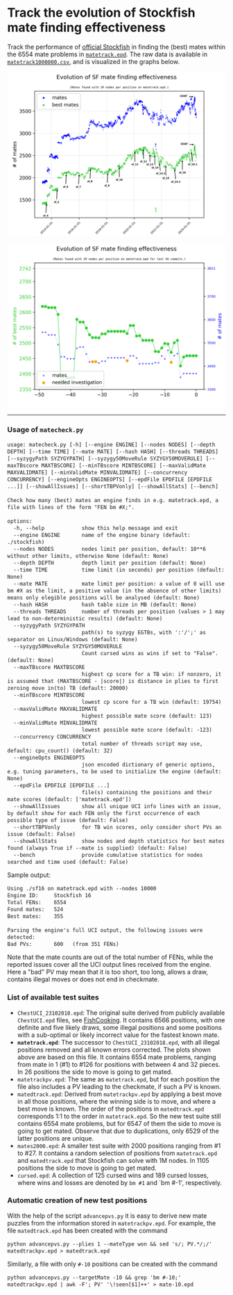 #  Track the evolution of Stockfish mate finding effectiveness 

Track the performance of [official Stockfish](https://github.com/official-stockfish/Stockfish)
in finding the (best) mates within the 6554 mate problems in [`matetrack.epd`](matetrack.epd).
The raw data is available in [`matetrack1000000.csv`](matetrack1000000.csv),
and is visualized in the graphs below.

<p align="center">
  <img src="matetrack1000000all.png?raw=true">
</p>

<p align="center">
  <img src="matetrack1000000.png?raw=true">
</p>

---

### Usage of `matecheck.py`

```
usage: matecheck.py [-h] [--engine ENGINE] [--nodes NODES] [--depth DEPTH] [--time TIME] [--mate MATE] [--hash HASH] [--threads THREADS] [--syzygyPath SYZYGYPATH] [--syzygy50MoveRule SYZYGY50MOVERULE] [--maxTBscore MAXTBSCORE] [--minTBscore MINTBSCORE] [--maxValidMate MAXVALIDMATE] [--minValidMate MINVALIDMATE] [--concurrency CONCURRENCY] [--engineOpts ENGINEOPTS] [--epdFile EPDFILE [EPDFILE ...]] [--showAllIssues] [--shortTBPVonly] [--showAllStats] [--bench]

Check how many (best) mates an engine finds in e.g. matetrack.epd, a file with lines of the form "FEN bm #X;".

options:
  -h, --help            show this help message and exit
  --engine ENGINE       name of the engine binary (default: ./stockfish)
  --nodes NODES         nodes limit per position, default: 10**6 without other limits, otherwise None (default: None)
  --depth DEPTH         depth limit per position (default: None)
  --time TIME           time limit (in seconds) per position (default: None)
  --mate MATE           mate limit per position: a value of 0 will use bm #X as the limit, a positive value (in the absence of other limits) means only elegible positions will be analysed (default: None)
  --hash HASH           hash table size in MB (default: None)
  --threads THREADS     number of threads per position (values > 1 may lead to non-deterministic results) (default: None)
  --syzygyPath SYZYGYPATH
                        path(s) to syzygy EGTBs, with ':'/';' as separator on Linux/Windows (default: None)
  --syzygy50MoveRule SYZYGY50MOVERULE
                        Count cursed wins as wins if set to "False". (default: None)
  --maxTBscore MAXTBSCORE
                        highest cp score for a TB win: if nonzero, it is assumed that (MAXTBSCORE - |score|) is distance in plies to first zeroing move in(to) TB (default: 20000)
  --minTBscore MINTBSCORE
                        lowest cp score for a TB win (default: 19754)
  --maxValidMate MAXVALIDMATE
                        highest possible mate score (default: 123)
  --minValidMate MINVALIDMATE
                        lowest possible mate score (default: -123)
  --concurrency CONCURRENCY
                        total number of threads script may use, default: cpu_count() (default: 32)
  --engineOpts ENGINEOPTS
                        json encoded dictionary of generic options, e.g. tuning parameters, to be used to initialize the engine (default: None)
  --epdFile EPDFILE [EPDFILE ...]
                        file(s) containing the positions and their mate scores (default: ['matetrack.epd'])
  --showAllIssues       show all unique UCI info lines with an issue, by default show for each FEN only the first occurrence of each possible type of issue (default: False)
  --shortTBPVonly       for TB win scores, only consider short PVs an issue (default: False)
  --showAllStats        show nodes and depth statistics for best mates found (always True if --mate is supplied) (default: False)
  --bench               provide cumulative statistics for nodes searched and time used (default: False)
```

Sample output:
```
Using ./sf16 on matetrack.epd with --nodes 10000
Engine ID:     Stockfish 16
Total FENs:    6554
Found mates:   524
Best mates:    355

Parsing the engine's full UCI output, the following issues were detected:
Bad PVs:       600   (from 351 FENs)
```

Note that the mate counts are out of the total number of FENs, while the
reported issues cover all the UCI output lines received from the engine.
Here a "bad" PV may mean that it is too short, too long, allows a draw,
contains illegal moves or does not end in checkmate.

### List of available test suites

* `ChestUCI_23102018.epd`: The original suite derived from publicly available `ChestUCI.epd` files, see [FishCooking](https://groups.google.com/g/fishcooking/c/lh1jTS4U9LU/m/zrvoYQZUCQAJ). It contains 6566 positions, with one definite and five likely draws, some illegal positions and some positions with a sub-optimal or likely incorrect value for the fastest known mate.
* **`matetrack.epd`**: The successor to `ChestUCI_23102018.epd`, with all illegal positions removed and all known errors corrected. The plots shown above are based on this file. It contains 6554 mate problems, ranging from mate in 1 (#1) to #126 for positions with between 4 and 32 pieces. In 26 positions the side to move is going to get mated.
* `matetrackpv.epd`: The same as `matetrack.epd`, but for each position the file also includes a PV leading to the checkmate, if such a PV is known.
* `matedtrack.epd`: Derived from `matetrackpv.epd` by applying a best move in all those positions, where the winning side is to move, and where a best move is known. The order of the positions in `matedtrack.epd` corresponds 1:1 to the order in `matetrack.epd`. So the new test suite still contains 6554 mate problems, but for 6547 of them the side to move is going to get mated. Observe that due to duplications, only 6529 of the latter positions are unique.
* `mates2000.epd`: A smaller test suite with 2000 positions ranging from #1 to #27. It contains a random selection of positions from `matetrack.epd` and `matedtrack.epd` that Stockfish can solve with 1M nodes. In 1105 positions the side to move is going to get mated.
* `cursed.epd`: A collection of 125 cursed wins and 189 cursed losses, where wins and losses are denoted by `bm #1` and `bm #-1', respectively.

### Automatic creation of new test positions

With the help of the script `advancepvs.py` it is easy to derive new mate
puzzles from the information stored in `matetrackpv.epd`. For example, the file `matedtrack.epd` has been created with the command
```shell
python advancepvs.py --plies 1 --mateType won && sed 's/; PV.*/;/' matedtrackpv.epd > matedtrack.epd
```
Similarly, a file with only `#-10` positions can be created with the command
```shell
python advancepvs.py --targetMate -10 && grep 'bm #-10;' matedtrackpv.epd | awk -F'; PV' '\!seen[$1]++' > mate-10.epd
```
